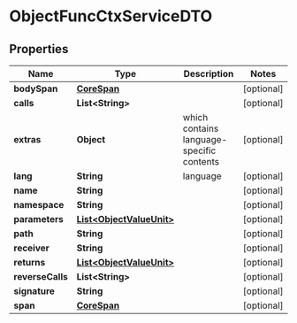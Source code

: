 

# ObjectFuncCtxServiceDTO


## Properties

| Name | Type | Description | Notes |
|------------ | ------------- | ------------- | -------------|
|**bodySpan** | [**CoreSpan**](CoreSpan.md) |  |  [optional] |
|**calls** | **List&lt;String&gt;** |  |  [optional] |
|**extras** | **Object** | which contains language-specific contents |  [optional] |
|**lang** | **String** | language |  [optional] |
|**name** | **String** |  |  [optional] |
|**namespace** | **String** |  |  [optional] |
|**parameters** | [**List&lt;ObjectValueUnit&gt;**](ObjectValueUnit.md) |  |  [optional] |
|**path** | **String** |  |  [optional] |
|**receiver** | **String** |  |  [optional] |
|**returns** | [**List&lt;ObjectValueUnit&gt;**](ObjectValueUnit.md) |  |  [optional] |
|**reverseCalls** | **List&lt;String&gt;** |  |  [optional] |
|**signature** | **String** |  |  [optional] |
|**span** | [**CoreSpan**](CoreSpan.md) |  |  [optional] |



